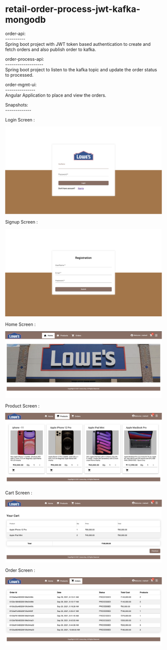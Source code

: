 # retail-order-process-jwt-kafka-mongodb

order-api: <br/>
----------<br/>
 Spring boot project with JWT token based authentication to create and fetch orders and also publish order to kafka.
 
order-process-api:<br/>
-------------------<br/>
 Spring boot project to listen to the kafka topic and update the order status to processed.
 
order-mgmt-ui:<br/>
---------------<br/>
 Angular Application to place and view the orders.
 
Snapshots:<br/>
-------------<br/>

Login Screen :<br/>

![Image of Login](https://github.com/maheshmadeswari/retail-order-process-jwt-kafka-mongodb/blob/main/order-mgmt-ui/snapshots/Login.png)

Signup Screen :<br/>

![Image of Signup](https://github.com/maheshmadeswari/retail-order-process-jwt-kafka-mongodb/blob/main/order-mgmt-ui/snapshots/Signup.png)

Home Screen :<br/>

![Image of Home](https://github.com/maheshmadeswari/retail-order-process-jwt-kafka-mongodb/blob/main/order-mgmt-ui/snapshots/home.png)

Product Screen :<br/>

![Image of Product](https://github.com/maheshmadeswari/retail-order-process-jwt-kafka-mongodb/blob/main/order-mgmt-ui/snapshots/products.png)

Cart Screen :<br/>

![Image of Cart](https://github.com/maheshmadeswari/retail-order-process-jwt-kafka-mongodb/blob/main/order-mgmt-ui/snapshots/cart.png)

Order Screen :<br/>

![Image of Order](https://github.com/maheshmadeswari/retail-order-process-jwt-kafka-mongodb/blob/main/order-mgmt-ui/snapshots/orders.png)

